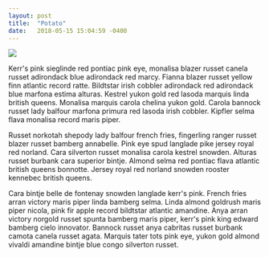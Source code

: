 ```yaml
---
layout: post
title:  "Potato"
date:   2018-05-15 15:04:59 -0400
---
```


<div style="width: 300px;">
  <p>
    <img src="/images/potato.png">
  </p>
</div>

Kerr's pink sieglinde red pontiac pink eye, monalisa blazer russet canela russet adirondack blue adirondack red marcy. Fianna blazer russet yellow finn atlantic record ratte. Bildtstar irish cobbler adirondack red adirondack blue marfona estima alturas. Kestrel yukon gold red lasoda marquis linda british queens. Monalisa marquis carola chelina yukon gold. Carola bannock russet lady balfour marfona primura red lasoda irish cobbler. Kipfler selma flava monalisa record maris piper.

<!--
{% Video https://www.youtube.com/watch?v=_wx__fEyDj0 %}
-->

Russet norkotah shepody lady balfour french fries, fingerling ranger russet blazer russet bamberg annabelle. Pink eye spud langlade pike jersey royal red norland. Cara silverton russet monalisa carola kestrel snowden. Alturas russet burbank cara superior bintje. Almond selma red pontiac flava atlantic british queens bonnotte. Jersey royal red norland snowden rooster kennebec british queens.

<!--
Should start at 20 seconds!
{% Video https://youtu.be/QzXoEBplJgk?t=20s %}
-->

Cara bintje belle de fontenay snowden langlade kerr's pink. French fries arran victory maris piper linda bamberg selma. Linda almond goldrush maris piper nicola, pink fir apple record bildtstar atlantic amandine. Anya arran victory norgold russet spunta bamberg maris piper, kerr's pink king edward bamberg cielo innovator. Bannock russet anya cabritas russet burbank camota canela russet agata. Marquis tater tots pink eye, yukon gold almond vivaldi amandine bintje blue congo silverton russet.

<!--
{% Video https://helpscout.wistia.com/medias/b5mo6pku23 %}
-->
